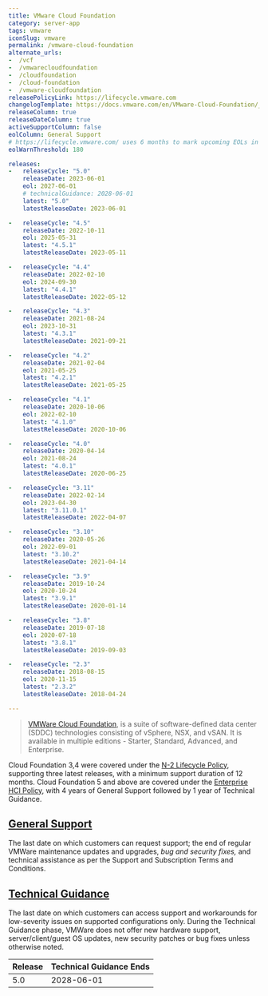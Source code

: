 ```yaml
---
title: VMware Cloud Foundation
category: server-app
tags: vmware
iconSlug: vmware
permalink: /vmware-cloud-foundation
alternate_urls:
-  /vcf
-  /vmwarecloudfoundation
-  /cloudfoundation
-  /cloud-foundation
-  /vmware-cloudfoundation
releasePolicyLink: https://lifecycle.vmware.com
changelogTemplate: https://docs.vmware.com/en/VMware-Cloud-Foundation/__RELEASE_CYCLE__/rn/vmware-cloud-foundation-{{"__RELEASE_CYCLE__" | remove:'.'}}-release-notes/index.html
releaseColumn: true
releaseDateColumn: true
activeSupportColumn: false
eolColumn: General Support
# https://lifecycle.vmware.com/ uses 6 months to mark upcoming EOLs in "red"
eolWarnThreshold: 180

releases:
-   releaseCycle: "5.0"
    releaseDate: 2023-06-01
    eol: 2027-06-01
    # technicalGuidance: 2028-06-01
    latest: "5.0"
    latestReleaseDate: 2023-06-01

-   releaseCycle: "4.5"
    releaseDate: 2022-10-11
    eol: 2025-05-31
    latest: "4.5.1"
    latestReleaseDate: 2023-05-11

-   releaseCycle: "4.4"
    releaseDate: 2022-02-10
    eol: 2024-09-30
    latest: "4.4.1"
    latestReleaseDate: 2022-05-12

-   releaseCycle: "4.3"
    releaseDate: 2021-08-24
    eol: 2023-10-31
    latest: "4.3.1"
    latestReleaseDate: 2021-09-21

-   releaseCycle: "4.2"
    releaseDate: 2021-02-04
    eol: 2021-05-25
    latest: "4.2.1"
    latestReleaseDate: 2021-05-25

-   releaseCycle: "4.1"
    releaseDate: 2020-10-06
    eol: 2022-02-10
    latest: "4.1.0"
    latestReleaseDate: 2020-10-06

-   releaseCycle: "4.0"
    releaseDate: 2020-04-14
    eol: 2021-08-24
    latest: "4.0.1"
    latestReleaseDate: 2020-06-25

-   releaseCycle: "3.11"
    releaseDate: 2022-02-14
    eol: 2023-04-30
    latest: "3.11.0.1"
    latestReleaseDate: 2022-04-07

-   releaseCycle: "3.10"
    releaseDate: 2020-05-26
    eol: 2022-09-01
    latest: "3.10.2"
    latestReleaseDate: 2021-04-14

-   releaseCycle: "3.9"
    releaseDate: 2019-10-24
    eol: 2020-10-24
    latest: "3.9.1"
    latestReleaseDate: 2020-01-14

-   releaseCycle: "3.8"
    releaseDate: 2019-07-18
    eol: 2020-07-18
    latest: "3.8.1"
    latestReleaseDate: 2019-09-03

-   releaseCycle: "2.3"
    releaseDate: 2018-08-15
    eol: 2020-11-15
    latest: "2.3.2"
    latestReleaseDate: 2018-04-24

---
```


> [VMWare Cloud Foundation](https://www.vmware.com/products/cloud-foundation.html), is a suite of
> software-defined data center (SDDC) technologies consisting of vSphere, NSX, and vSAN. It is
> available in multiple editions - Starter, Standard, Advanced, and Enterprise.

Cloud Foundation 3,4 were covered under the [N-2 Lifecycle Policy](https://www.vmware.com/support/policies/N-2.html),
supporting three latest releases, with a minimum support duration of 12 months.
Cloud Foundation 5 and above are covered under the [Enterprise HCI Policy](https://www.vmware.com/support/policies/enterprise-hci.html),
with 4 years of General Support followed by 1 year of Technical Guidance.

## [General Support](https://lifecycle.vmware.com/)

The last date on which customers can request support; the end of regular VMWare maintenance updates
and upgrades, _bug and security fixes,_ and technical assistance as per the Support and
Subscription Terms and Conditions.

## [Technical Guidance](https://www.vmware.com/support/lifecycle-policies.html)

The last date on which customers can access support and workarounds for low-severity issues on
supported configurations only. During the Technical Guidance phase, VMWare does not offer new
hardware support, server/client/guest OS updates, new security patches or bug fixes unless
otherwise noted.

| Release | Technical Guidance Ends |
|---------|-------------------------|
| 5.0     | 2028-06-01              |
